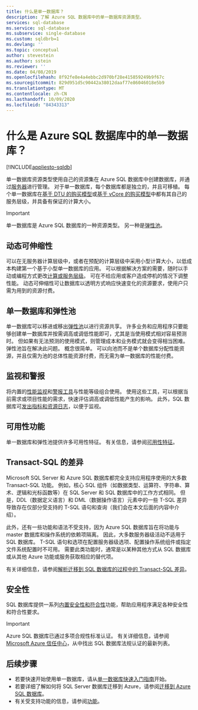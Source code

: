 ```yaml
---
title: 什么是单一数据库？
description: 了解 Azure SQL 数据库中的单一数据库资源类型。
services: sql-database
ms.service: sql-database
ms.subservice: single-database
ms.custom: sqldbrb=1
ms.devlang: ''
ms.topic: conceptual
author: stevestein
ms.author: sstein
ms.reviewer: ''
ms.date: 04/08/2019
ms.openlocfilehash: 8f92fe8e4a4ebbc2d970bf28e415859249b9f67c
ms.sourcegitcommit: 829d951d5c90442a38012daaf77e86046018e5b9
ms.translationtype: MT
ms.contentlocale: zh-CN
ms.lasthandoff: 10/09/2020
ms.locfileid: "84343313"
---
```

# <a name="what-is-a-single-database-in-azure-sql-database"></a>什么是 Azure SQL 数据库中的单一数据库？
[!INCLUDE[appliesto-sqldb](../includes/appliesto-sqldb.md)]

单一数据库资源类型使用自己的资源集在 Azure SQL 数据库中创建数据库，并通过[服务器](logical-servers.md)进行管理。 对于单一数据库，每个数据库都是独立的，并且可移植。 每个单一数据库在[基于 DTU 的购买模型](service-tiers-dtu.md)或[基于 vCore 的购买模型](service-tiers-vcore.md)中都有其自己的服务层级，并具备有保证的计算大小。

> [!IMPORTANT]
> 单一数据库是 Azure SQL 数据库的一种资源类型。 另一种是[弹性池](elastic-pool-overview.md)。

## <a name="dynamic-scalability"></a>动态可伸缩性

可以在无服务器计算层级中，或者在预配的计算层级中采用小型计算大小，以低成本构建第一个基于小型单一数据库的应用。 可以根据解决方案的需要，随时以手动或编程方式更改[计算或服务层级](single-database-scale.md)。 可在不给应用或客户造成停机的情况下调整性能。 动态可伸缩性可让数据库以透明方式响应快速变化的资源要求，使用户只需为用到的资源付费。

## <a name="single-databases-and-elastic-pools"></a>单一数据库和弹性池

单一数据库可以移进或移出[弹性池](elastic-pool-overview.md)以进行资源共享。 许多业务和应用程序只要能够创建单一数据库并按需调高或调低性能即可，尤其是当使用模式相对容易预测时。 但如果有无法预测的使用模式，则管理成本和业务模式就会变得相当困难。 弹性池旨在解决此问题。 概念很简单。 可以向池而不是单个数据库分配性能资源，并且仅需为池的总体性能资源付费，而无需为单一数据库的性能付费。

## <a name="monitoring-and-alerting"></a>监视和警报

将内置的[性能监视](performance-guidance.md)和[警报工具](alerts-insights-configure-portal.md)与性能等级组合使用。 使用这些工具，可以根据当前需求或项目性能的需求，快速评估调高或调低性能产生的影响。 此外，SQL 数据库可[发出指标和资源日志](metrics-diagnostic-telemetry-logging-streaming-export-configure.md)，以便于监视。

## <a name="availability-capabilities"></a>可用性功能

单一数据库和弹性池提供许多可用性特征。 有关信息，请参阅[可用性特征](sql-database-paas-overview.md#availability-capabilities)。

## <a name="transact-sql-differences"></a>Transact-SQL 的差异

Microsoft SQL Server 和 Azure SQL 数据库都完全支持应用程序使用的大多数 Transact-SQL 功能。 例如，核心 SQL 组件（如数据类型、运算符、字符串、算术、逻辑和光标函数等）在 SQL Server 和 SQL 数据库中的工作方式相同。 但是，DDL（数据定义语言）和 DML（数据操作语言）元素中的一些 T-SQL 差异导致存在仅部分受支持的 T-SQL 语句和查询（我们会在本文后面的内容中介绍）。

此外，还有一些功能和语法不受支持，因为 Azure SQL 数据库旨在将功能与 master 数据库和操作系统的依赖项隔离。 因此，大多数服务器级活动不适用于 SQL 数据库。 T-SQL 语句和选项在配置服务器级选项、配置操作系统组件或指定文件系统配置时不可用。 需要此类功能时，通常是以某种其他方式从 SQL 数据库或从其他 Azure 功能或服务获取相应的替代项。

有关详细信息，请参阅[解析迁移到 SQL 数据库的过程中的 Transact-SQL 差异](transact-sql-tsql-differences-sql-server.md)。

## <a name="security"></a>安全性

SQL 数据库提供一系列[内置安全性和符合性](security-overview.md)功能，帮助应用程序满足各种安全性和符合性要求。

> [!IMPORTANT]
> Azure SQL 数据库已通过多项合规性标准认证。 有关详细信息，请参阅 [Microsoft Azure 信任中心](https://gallery.technet.microsoft.com/Overview-of-Azure-c1be3942)，从中找出 SQL 数据库法规认证的最新列表。

## <a name="next-steps"></a>后续步骤

- 若要快速开始使用单一数据库，请从[单一数据库快速入门指南](quickstart-content-reference-guide.md)开始。
- 若要详细了解如何将 SQL Server 数据库迁移到 Azure，请参阅[迁移到 Azure SQL 数据库](migrate-to-database-from-sql-server.md)。
- 有关受支持功能的信息，请参阅[功能](features-comparison.md)。
